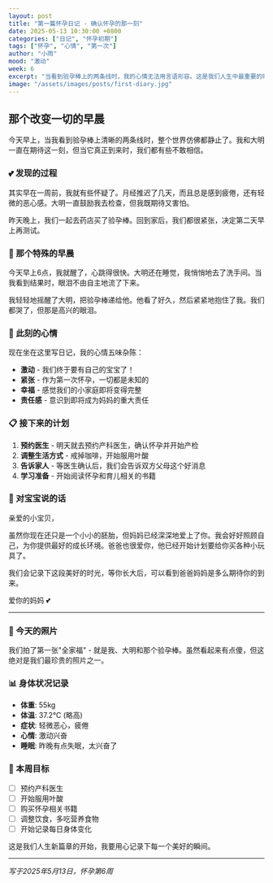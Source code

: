 ```yaml
---
layout: post
title: "第一篇怀孕日记 - 确认怀孕的那一刻"
date: 2025-05-13 10:30:00 +0800
categories: ["日记", "怀孕初期"]
tags: ["怀孕", "心情", "第一次"]
author: "小雨"
mood: "激动"
week: 6
excerpt: "当看到验孕棒上的两条线时，我的心情无法用言语形容。这是我们人生中最重要的时刻之一。"
image: "/assets/images/posts/first-diary.jpg"
---
```


## 那个改变一切的早晨

今天早上，当我看到验孕棒上清晰的两条线时，整个世界仿佛都静止了。我和大明一直在期待这一刻，但当它真正到来时，我们都有些不敢相信。

### 💕 发现的过程

其实早在一周前，我就有些怀疑了。月经推迟了几天，而且总是感到疲倦，还有轻微的恶心感。大明一直鼓励我去检查，但我既期待又害怕。

昨天晚上，我们一起去药店买了验孕棒。回到家后，我们都很紧张，决定第二天早上再测试。

### 🌅 那个特殊的早晨

今天早上6点，我就醒了，心跳得很快。大明还在睡觉，我悄悄地去了洗手间。当我看到结果时，眼泪不由自主地流了下来。

我轻轻地摇醒了大明，把验孕棒递给他。他看了好久，然后紧紧地抱住了我。我们都哭了，但那是高兴的眼泪。

### 💭 此刻的心情

现在坐在这里写日记，我的心情五味杂陈：

- **激动** - 我们终于要有自己的宝宝了！
- **紧张** - 作为第一次怀孕，一切都是未知的
- **幸福** - 感觉我们的小家庭即将变得完整
- **责任感** - 意识到即将成为妈妈的重大责任

### 📋 接下来的计划

1. **预约医生** - 明天就去预约产科医生，确认怀孕并开始产检
2. **调整生活方式** - 戒掉咖啡，开始服用叶酸
3. **告诉家人** - 等医生确认后，我们会告诉双方父母这个好消息
4. **学习准备** - 开始阅读怀孕和育儿相关的书籍

### 🍼 对宝宝说的话

亲爱的小宝贝，

虽然你现在还只是一个小小的胚胎，但妈妈已经深深地爱上了你。我会好好照顾自己，为你提供最好的成长环境。爸爸也很爱你，他已经开始计划要给你买各种小玩具了。

我们会记录下这段美好的时光，等你长大后，可以看到爸爸妈妈是多么期待你的到来。

爱你的妈妈 💕

---

### 📸 今天的照片

我们拍了第一张"全家福" - 就是我、大明和那个验孕棒。虽然看起来有点傻，但这绝对是我们最珍贵的照片之一。

### 📊 身体状况记录

- **体重**: 55kg
- **体温**: 37.2°C (略高)
- **症状**: 轻微恶心，疲倦
- **心情**: 激动兴奋
- **睡眠**: 昨晚有点失眠，太兴奋了

### 🎯 本周目标

- [ ] 预约产科医生
- [ ] 开始服用叶酸
- [ ] 购买怀孕相关书籍
- [ ] 调整饮食，多吃营养食物
- [ ] 开始记录每日身体变化

这是我们人生新篇章的开始，我要用心记录下每一个美好的瞬间。

---

*写于2025年5月13日，怀孕第6周*